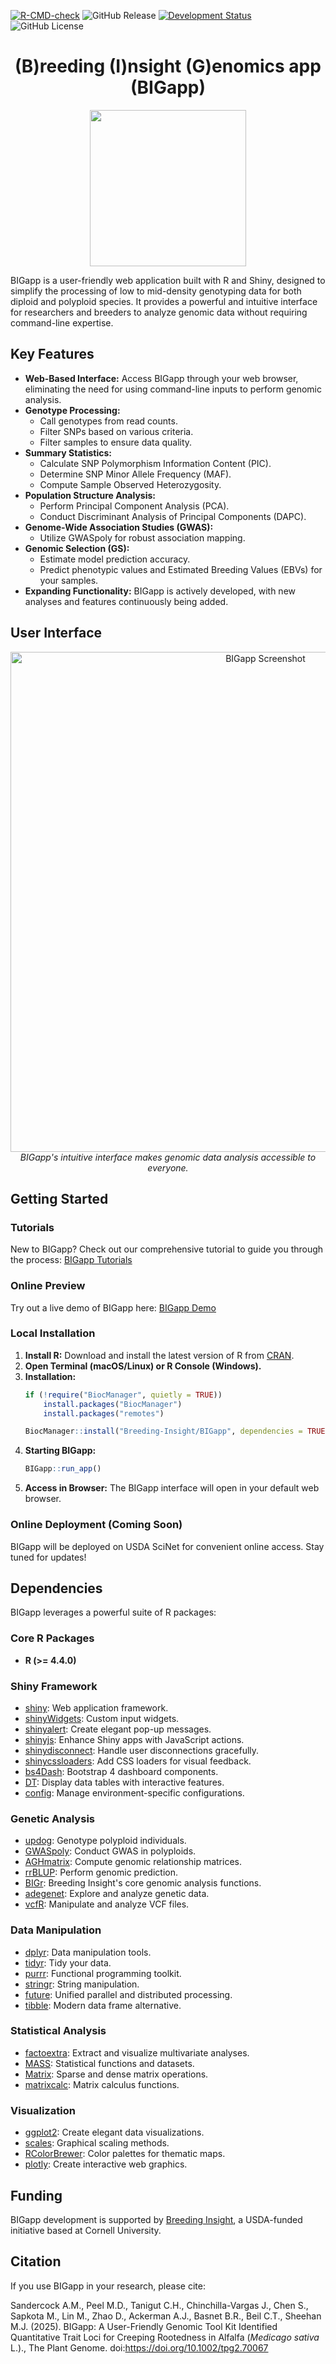 <!-- badges: start -->
[![R-CMD-check](https://github.com/Breeding-Insight/BIGapp/workflows/R-CMD-check/badge.svg)](https://github.com/Breeding-Insight/BIGapp/actions)
![GitHub Release](https://img.shields.io/github/v/release/Breeding-Insight/BIGapp)
[![Development Status](https://img.shields.io/badge/development-active-blue.svg)](https://img.shields.io/badge/development-active-blue.svg)
![GitHub License](https://img.shields.io/github/license/Breeding-Insight/BIGapp)



<!-- badges: end -->

<div align="center">

# (B)reeding (I)nsight (G)enomics app (BIGapp)

<img src="https://github.com/user-attachments/assets/136c5ec4-5093-4129-a41b-233945e54198"  width="250"/>

</div>

BIGapp is a user-friendly web application built with R and Shiny, designed to simplify the processing of low to mid-density genotyping data for both diploid and polyploid species. It provides a powerful and intuitive interface for researchers and breeders to analyze genomic data without requiring command-line expertise.

## Key Features

- **Web-Based Interface:** Access BIGapp through your web browser, eliminating the need for using command-line inputs to perform genomic analysis.
- **Genotype Processing:**
    -  Call genotypes from read counts.
    -  Filter SNPs based on various criteria.
    -  Filter samples to ensure data quality.
- **Summary Statistics:**
    -  Calculate SNP Polymorphism Information Content (PIC).
    -  Determine SNP Minor Allele Frequency (MAF).
    -  Compute Sample Observed Heterozygosity.
- **Population Structure Analysis:**
    -  Perform Principal Component Analysis (PCA).
    -  Conduct Discriminant Analysis of Principal Components (DAPC).
- **Genome-Wide Association Studies (GWAS):**
    -  Utilize GWASpoly for robust association mapping.
- **Genomic Selection (GS):**
    -  Estimate model prediction accuracy.
    -  Predict phenotypic values and Estimated Breeding Values (EBVs) for your samples.
- **Expanding Functionality:** BIGapp is actively developed, with new analyses and features continuously being added.

## User Interface

<p align="center">
  <img src="https://github.com/user-attachments/assets/9a6984df-8116-403c-85c1-ba9600623940" alt="BIGapp Screenshot" width="800"/>
  <br>
  <em>BIGapp's intuitive interface makes genomic data analysis accessible to everyone.</em>
</p>

## Getting Started

### Tutorials
New to BIGapp? Check out our comprehensive tutorial to guide you through the process: [BIGapp Tutorials](https://scribehow.com/page/BIGapp_Tutorials__FdLsY9ZxQsi6kgT9p-U2Zg)

### Online Preview

Try out a live demo of BIGapp here: [BIGapp Demo](https://big-demo.shinyapps.io/bigapp-main/)

### Local Installation

1. **Install R:** Download and install the latest version of R from [CRAN](https://cran.r-project.org/).
2. **Open Terminal (macOS/Linux) or R Console (Windows).**
3. **Installation:**
    ```R
    if (!require("BiocManager", quietly = TRUE))
        install.packages("BiocManager")
        install.packages("remotes")
    
    BiocManager::install("Breeding-Insight/BIGapp", dependencies = TRUE)
    ```
4. **Starting BIGapp:**
    ```R
    BIGapp::run_app()
    ```
5. **Access in Browser:** The BIGapp interface will open in your default web browser.

### Online Deployment (Coming Soon)

BIGapp will be deployed on USDA SciNet for convenient online access. Stay tuned for updates!

## Dependencies

BIGapp leverages a powerful suite of R packages:

### Core R Packages

-   **R (>= 4.4.0)**

### Shiny Framework

-   [shiny](https://cran.r-project.org/web/packages/shiny/index.html): Web application framework.
-   [shinyWidgets](https://cran.r-project.org/web/packages/shinyWidgets/index.html): Custom input widgets.
-   [shinyalert](https://cran.r-project.org/web/packages/shinyalert/index.html): Create elegant pop-up messages.
-   [shinyjs](https://cran.r-project.org/web/packages/shinyjs/index.html): Enhance Shiny apps with JavaScript actions.
-   [shinydisconnect](https://cran.r-project.org/web/packages/shinydisconnect/index.html): Handle user disconnections gracefully.
-   [shinycssloaders](https://cran.r-project.org/web/packages/shinycssloaders/index.html): Add CSS loaders for visual feedback.
-   [bs4Dash](https://cran.r-project.org/web/packages/bs4Dash/index.html): Bootstrap 4 dashboard components.
-   [DT](https://cran.r-project.org/web/packages/DT/index.html): Display data tables with interactive features.
-   [config](https://cran.r-project.org/web/packages/config/index.html): Manage environment-specific configurations.

### Genetic Analysis

-   [updog](https://cran.r-project.org/web/packages/updog/index.html): Genotype polyploid individuals.
-   [GWASpoly](https://github.com/jendelman/GWASpoly): Conduct GWAS in polyploids.
-   [AGHmatrix](https://cran.r-project.org/web/packages/AGHmatrix/index.html): Compute genomic relationship matrices.
-   [rrBLUP](https://cran.r-project.org/web/packages/rrBLUP/index.html): Perform genomic prediction.
-   [BIGr](https://github.com/Breeding-Insight/BIGr): Breeding Insight's core genomic analysis functions.
-   [adegenet](https://cran.r-project.org/web/packages/adegenet/index.html): Explore and analyze genetic data.
-   [vcfR](https://cran.r-project.org/web/packages/vcfR/index.html): Manipulate and analyze VCF files.

### Data Manipulation

-   [dplyr](https://cran.r-project.org/web/packages/dplyr/index.html): Data manipulation tools.
-   [tidyr](https://cran.r-project.org/web/packages/tidyr/index.html): Tidy your data.
-   [purrr](https://cran.r-project.org/web/packages/purrr/index.html): Functional programming toolkit.
-   [stringr](https://cran.r-project.org/web/packages/stringr/index.html): String manipulation.
-   [future](https://cran.r-project.org/web/packages/future/index.html): Unified parallel and distributed processing.
-   [tibble](https://cran.r-project.org/web/packages/tibble/vignettes/tibble.html): Modern data frame alternative.

### Statistical Analysis

-   [factoextra](https://cran.r-project.org/web/packages/factoextra/index.html): Extract and visualize multivariate analyses.
-   [MASS](https://cran.r-project.org/web/packages/MASS/index.html): Statistical functions and datasets.
-   [Matrix](https://cran.r-project.org/web/packages/Matrix/index.html): Sparse and dense matrix operations.
-   [matrixcalc](https://cran.r-project.org/web/packages/matrixcalc/index.html): Matrix calculus functions.

### Visualization

-   [ggplot2](https://cran.r-project.org/web/packages/ggplot2/index.html): Create elegant data visualizations.
-   [scales](https://cran.r-project.org/web/packages/scales/index.html): Graphical scaling methods.
-   [RColorBrewer](https://cran.r-project.org/web/packages/RColorBrewer/index.html): Color palettes for thematic maps.
-   [plotly](https://cran.r-project.org/web/packages/plotly/index.html): Create interactive web graphics.

## Funding

BIGapp development is supported by [Breeding Insight](https://www.breedinginsight.org/), a USDA-funded initiative based at Cornell University.

## Citation

If you use BIGapp in your research, please cite:

Sandercock A.M., Peel M.D., Tanigut C.H., Chinchilla-Vargas J., Chen S., Sapkota M., Lin M., Zhao D., Ackerman A.J., Basnet B.R., Beil C.T., Sheehan M.J. (2025). BIGapp: A User-Friendly Genomic Tool Kit Identified Quantitative Trait Loci for Creeping Rootedness in Alfalfa (_Medicago sativa_ L.)., The Plant Genome. doi:https://doi.org/10.1002/tpg2.70067
